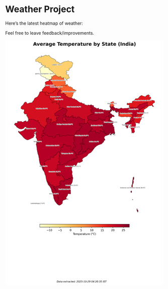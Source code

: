 # Weather Project

Here’s the latest heatmap of weather:

Feel free to leave feedback/improvements.

![India Heatmap](docs/assets/india_heatmap.png?v=0148BE)
